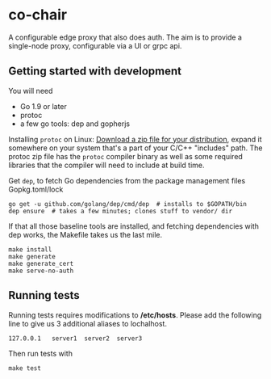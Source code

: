 # co-chair

A configurable edge proxy that also does auth. The aim is to provide a 
single-node proxy, configurable via a UI or grpc api. 

## Getting started with development

You will need

* Go 1.9 or later
* protoc
* a few go tools: dep and gopherjs

Installing `protoc` on Linux: [Download a zip file for your distribution](https://github.com/google/protobuf/releases), 
expand it somewhere on your system that's a part of your C/C++ "includes" path.
The protoc zip file has the `protoc` compiler binary as well as some required 
libraries that the compiler will need to include at build time. 

Get `dep`, to fetch Go dependencies from the package management files Gopkg.toml/lock

```
go get -u github.com/golang/dep/cmd/dep  # installs to $GOPATH/bin
dep ensure  # takes a few minutes; clones stuff to vendor/ dir 
```

If that all those baseline tools are installed, and fetching dependencies with 
dep works, the Makefile takes us the last mile.

```
make install
make generate
make generate_cert
make serve-no-auth
```

## Running tests

Running tests requires modifications to **/etc/hosts**. Please add the following
line to give us 3 additional aliases to lochalhost.

```
127.0.0.1   server1  server2  server3
```

Then run tests with

```
make test
```


